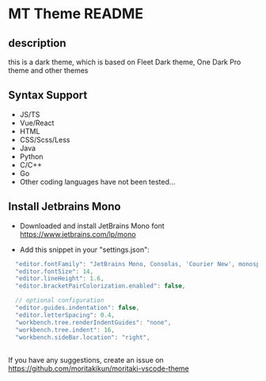 # MT Theme README

## description

this is a dark theme, which is based on Fleet Dark theme, One Dark Pro theme and other themes

## Syntax Support

- JS/TS
- Vue/React
- HTML
- CSS/Scss/Less
- Java
- Python
- C/C++
- Go
- Other coding languages have not been tested...

## Install Jetbrains Mono

- Downloaded and install JetBrains Mono font <https://www.jetbrains.com/lp/mono>

- Add this snippet in your "settings.json":

```js
  "editor.fontFamily": "JetBrains Mono, Consolas, 'Courier New', monospace",
  "editor.fontSize": 14,
  "editor.lineHeight": 1.6,
  "editor.bracketPairColorization.enabled": false,

  // optional configuration
  "editor.guides.indentation": false,
  "editor.letterSpacing": 0.4,
  "workbench.tree.renderIndentGuides": "none",
  "workbench.tree.indent": 16,
  "workbench.sideBar.location": "right",
```
##
If you have any suggestions, create an issue on <https://github.com/moritakikun/moritaki-vscode-theme>
